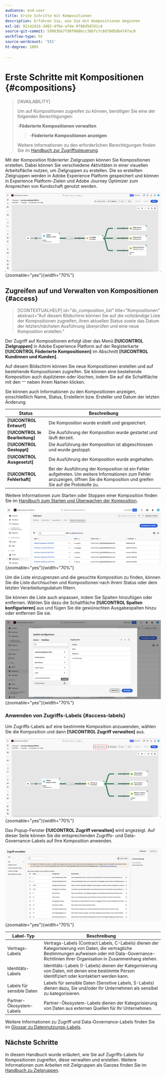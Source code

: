 ```yaml
---
audience: end-user
title: Erste Schritte mit Kompositionen
description: Erfahren Sie, wie Sie mit Kompositionen beginnen
exl-id: 92142d16-3483-4f6e-afde-9f88d5d7d1c4
source-git-commit: 59983bb7fd0f8886cc38bfcfc8d7005db4747ac0
workflow-type: ht
source-wordcount: '551'
ht-degree: 100%

---
```


# Erste Schritte mit Kompositionen {#compositions}

>[!AVAILABILITY]
>
>Um auf Kompositionen zugreifen zu können, benötigen Sie eine der folgenden Berechtigungen:
>
>-**Föderierte Kompositionen verwalten**
>>-**Föderierte Kompositionen anzeigen**
>
>Weitere Informationen zu den erforderlichen Berechtigungen finden Sie im [Handbuch zur Zugriffssteuerung](/help/governance-privacy-security/access-control.md).

Mit der Komposition föderierter Zielgruppen können Sie Kompositionen erstellen. Dabei können Sie verschiedene Aktivitäten in einer visuellen Arbeitsfläche nutzen, um Zielgruppen zu erstellen. Die so erstellten Zielgruppen werden in Adobe Experience Platform gespeichert und können in Experience Platform-Zielen und Adobe Journey Optimizer zum Ansprechen von Kundschaft genutzt werden. 

![In der Komposition föderierter Zielgruppen wird ein beispielhafter Kompositions-Workflow angezeigt.](assets/gs-compositions/composition-example.png){zoomable="yes"}{width="70%"}

## Zugreifen auf und Verwalten von Kompositionen {#access}

>[!CONTEXTUALHELP]
>id="dc_composition_list"
>title="Kompositionen"
>abstract="Auf diesem Bildschirm können Sie auf die vollständige Liste der Kompositionen zugreifen, ihren aktuellen Status sowie das Datum der letzten/nächsten Ausführung überprüfen und eine neue Komposition erstellen."

Der Zugriff auf Kompositionen erfolgt über das Menü **[!UICONTROL Zielgruppen]** in Adobe Experience Platform auf der Registerkarte **[!UICONTROL Föderierte Kompositionen]** im Abschnitt **[!UICONTROL Kundinnen und Kunden]**.

Auf diesem Bildschirm können Sie neue Kompositionen erstellen und auf bestehende Kompositionen zugreifen. Sie können eine bestehende Komposition auch duplizieren oder löschen, indem Sie auf die Schaltfläche mit den ![Auslassungspunkten](/help/assets/icons/more.png) neben ihrem Namen klicken.

Sie können auch Informationen zu den Kompositionen anzeigen, einschließlich Name, Status, Erstellerin bzw. Ersteller und Datum der letzten Änderung.

| Status | Beschreibung |
| ------ | ----------- |
| **[!UICONTROL Entwurf]** | Die Komposition wurde erstellt und gespeichert. |
| **[!UICONTROL In Bearbeitung]** | Die Ausführung der Komposition wurde gestartet und läuft derzeit. |
| **[!UICONTROL Gestoppt]** | Die Ausführung der Komposition ist abgeschlossen und wurde gestoppt. |
| **[!UICONTROL Ausgesetzt]** | Die Ausführung der Komposition wurde angehalten. |
| **[!UICONTROL Fehlerhaft]** | Bei der Ausführung der Komposition ist ein Fehler aufgetreten. Um weitere Informationen zum Fehler anzuzeigen, öffnen Sie die Komposition und greifen Sie auf die Protokolle zu. |

Weitere Informationen zum Starten oder Stoppen einer Komposition finden Sie im [Handbuch zum Starten und Überwachen der Komposition](./start-monitor-composition.md).

![Eine Liste der verfügbaren Kompositionen wird angezeigt.](assets/gs-compositions/compositions-list.png){zoomable="yes"}{width="70%"}

Um die Liste einzugrenzen und die gesuchte Komposition zu finden, können Sie die Liste durchsuchen und Kompositionen nach ihrem Status oder dem letzten Verarbeitungsdatum filtern.

Sie können die Liste auch anpassen, indem Sie Spalten hinzufügen oder entfernen. Wählen Sie dazu die Schaltfläche **[!UICONTROL Spalten konfigurieren]** aus und fügen Sie die gewünschten Ausgabespalten hinzu oder entfernen Sie sie.

![Eine Liste der verfügbaren Spalten wird angezeigt, die Sie der Seite zum Durchsuchen von Kompositionen hinzufügen können.](assets/gs-compositions/compositions-columns.png){zoomable="yes"}{width="70%"}

### Anwenden von Zugriffs-Labels {#access-labels}

Um Zugriffs-Labels auf eine bestimmte Komposition anzuwenden, wählen Sie die Komposition und dann **[!UICONTROL Zugriff verwalten]** aus.

![Die Schaltfläche „Zugriff verwalten“ wird auf der Arbeitsfläche der Komposition hervorgehoben.](assets/gs-compositions/select-manage-access.png){zoomable="yes"}{width="70%"}

Das Popup-Fenster **[!UICONTROL Zugriff verwalten]** wird angezeigt. Auf dieser Seite können Sie die entsprechenden Zugriffs- und Data-Governance-Labels auf Ihre Komposition anwenden.

![Das Popup-Fenster „Zugriff verwalten“ wird angezeigt. Hier wird eine Liste aller verfügbaren Labels angezeigt, die Sie auf die Komposition anwenden können.](assets/gs-compositions/manage-access.png){zoomable="yes"}{width="70%"}

| Label-Typ | Beschreibung |
| ---------- | ----------- |
| Vertrags-Labels | Vertrags-Labels (Contract Labels, C-Labels) dienen der Kategorisierung von Daten, die vertragliche Bestimmungen aufweisen oder mit Data-Governance-Richtlinien Ihrer Organisation in Zusammenhang stehen. |
| Identitäts-Labels | Identitäts-Labels (I-Labels) dienen der Kategorisierung von Daten, mit denen eine bestimmte Person identifiziert oder kontaktiert werden kann. |
| Labels für sensible Daten | Labels für sensible Daten (Sensitive Labels, S-Labels) dienen dazu, Sie und/oder Ihr Unternehmen als sensibel zu kategorisieren. |
| Partner-Ökosystem-Labels | Partner-Ökosystem-Labels dienen der Kategorisierung von Daten aus externen Quellen für Ihr Unternehmen. |

Weitere Informationen zu Zugriff und Data-Governance-Labels finden Sie im [Glossar zu Datennutzungs-Labels](https://experienceleague.adobe.com/de/docs/experience-platform/data-governance/labels/reference).

## Nächste Schritte

In diesem Handbuch wurde erläutert, wie Sie auf Zugriffs-Labels für Kompositionen zugreifen, diese verwalten und erstellen. Weitere Informationen zum Arbeiten mit Zielgruppen als Ganzes finden Sie im [Handbuch zu Zielgruppen](../start/audiences.md).
